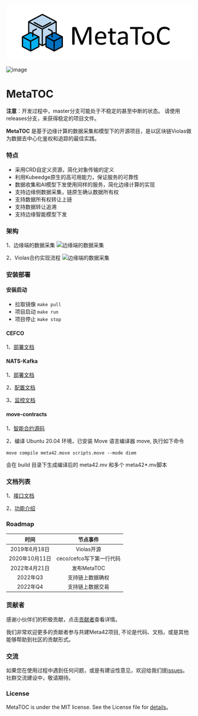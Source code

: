![image](docs/images/MetaToc_logo.png)  

![image](https://img.shields.io/badge/license-MIT-green)   
# MetaTOC
**注意**：开发过程中，master分支可能处于不稳定的甚至中断的状态。 请使用releases分支，来获得稳定的项目文件。

**MetaTOC** 是基于边缘计算的数据采集和模型下的开源项目，是以区块链Violas做为数据去中心化鉴权和追踪的最佳实践。
### 特点
- 采用CRD自定义资源，简化对象传输的定义
- 利用Kubeedge原生的高可用能力，保证服务的可靠性
- 数据收集和AI模型下发使用同样的服务，简化边缘计算的实现
- 支持边缘侧数据采集，链原生确认数据所有权
- 支持数据所有权转让上链
- 支持数据转让追溯
- 支持边缘智能模型下发
### 架构
1、边缘端的数据采集
![边缘端的数据采集](https://github.com/vmeta42/metatoc/blob/main/docs/images/Architecture_collect.jpg)

2、Violas合约实现流程
![边缘端的数据采集](https://github.com/vmeta42/metatoc/blob/main/docs/images/Architecture_Violas.png)

### 安装部署
#### 安装启动
- 拉取镜像
  `make pull`
- 项目启动
  `make run`
- 项目停止
  `make stop`

####   CEFCO 
1、[部署文档](https://github.com/vmeta42/metatoc/tree/main/cefco#readme)
#### NATS-Kafka 
1、[部署文档](https://github.com/vmeta42/metatoc/blob/main/nats-kafka/docs/buildandrun.md)  

2、[配置文档](https://github.com/vmeta42/metatoc/blob/main/nats-kafka/docs/config.md)  

3、[监控文档](https://github.com/vmeta42/metatoc/blob/main/nats-kafka/docs/monitoring.md)
#### move-contracts
1、[智能合约源码](https://github.com/vmeta42/metatoc/tree/main/move-contracts)  

2、编译
Ubuntu 20.04 环境，已安装 Move 语言编译器 move, 执行如下命令
```
move compile meta42.move scripts.move --mode diem
```
会在 build 目录下生成编译后的 meta42.mv 和多个 meta42*.mv脚本
### 文档列表
1、[接口文档](https://github.com/vmeta42/metatoc/blob/main/docs/interface_doc.md)  

2、[功能介绍](https://github.com/vmeta42/metatoc/blob/main/docs/introduced_function1.md)

### Roadmap
|      时间      |         节点事件         |
| :-----------: | :---------------------: |
| 2019年6月18日  |       Violas开源        |
| 2020年10月11日 | ceco/cefco写下第一行代码 |
| 2022年4月21日  |       发布MetaTOC       |
|    2022年Q3    |     支持链上数据确权      |
|    2022年Q4    |     支持链上数据交易      |
### 贡献者
 感谢小伙伴们的积极贡献，点击[贡献者](https://github.com/vmeta42/metatoc/graphs/contributors)查看详情。  
 
我们非常欢迎更多的贡献者参与共建Meta42项目, 不论是代码、文档，或是其他能够帮助到社区的贡献形式。
### 交流
如果您在使用过程中遇到任何问题，或是有建设性意见，欢迎给我们提[issues](https://github.com/vmeta42/metatoc/issues)。
社群交流建设中，敬请期待。
### License
MetaTOC is under the  MIT license. See the License file for [details](https://github.com/vmeta42/metadb/blob/3.9.39.x/LICENSE.txt)。


